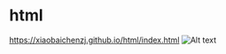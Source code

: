 # html
https://xiaobaichenzj.github.io/html/index.html
![Alt text](https://github.com/xiaobaichenzj/html/tree/master/images/niuke.png)
